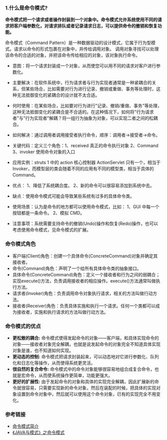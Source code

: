 ### 1.什么是命令模式?
**命令模式把一个请求或者操作封装到一个对象中。命令模式允许系统使用不同的请求把客户端参数化，对请求排队或者记录请求日志，可以提供命令的撤销和恢复功能。**

命令模式（Command Pattern）是一种数据驱动的设计模式，它属于行为型模式。请求以命令的形式包裹在对象中，并传给调用对象。
调用对象寻找可以处理该命令的合适的对象，并把该命令传给相应的对象，该对象执行命令。

* 意图：将一个请求封装成一个对象，从而使您可以用不同的请求对客户进行参数化。

* 主要解决：在软件系统中，行为请求者与行为实现者通常是一种紧耦合的关系，但某些场合，比如需要对行为进行记录、撤销或重做、事务等处理时，这种无法抵御变化的紧耦合的设计就不太合适。

* 何时使用：在某些场合，比如要对行为进行"记录、撤销/重做、事务"等处理，这种无法抵御变化的紧耦合是不合适的。在这种情况下，如何将"行为请求者"与"行为实现者"解耦？将一组行为抽象为对象，可以实现二者之间的松耦合。

* 如何解决：通过调用者调用接受者执行命令，顺序：调用者→接受者→命令。

* 关键代码：定义三个角色：1、received 真正的命令执行对象 2、Command 3、invoker 使用命令对象的入口

* 应用实例：struts 1 中的 action 核心控制器 ActionServlet 只有一个，相当于 Invoker，而模型层的类会随着不同的应用有不同的模型类，相当于具体的 Command。

* 优点： 1、降低了系统耦合度。 2、新的命令可以很容易添加到系统中去。

* 缺点：使用命令模式可能会导致某些系统有过多的具体命令类。

* 使用场景：认为是命令的地方都可以使用命令模式，比如： 1、GUI 中每一个按钮都是一条命令。 2、模拟 CMD。

* 注意事项：系统需要支持命令的撤销(Undo)操作和恢复(Redo)操作，也可以考虑使用命令模式，见命令模式的扩展。

### 命令模式角色
* 客户端(Client)角色：创建一个具体命令(ConcreteCommand)对象并确定其接收者。
* 命令(Command)角色：声明了一个给所有具体命令类的抽象接口。
* 具体命令(ConcreteCommand)角色：定义一个接收者和行为之间的弱耦合；实现execute()方法，负责调用接收者的相应操作。execute()方法通常叫做执行方法。
* 请求者(Invoker)角色：负责调用命令对象执行请求，相关的方法叫做行动方法。
* 接收者(Receiver)角色：负责具体实施和执行一个请求。任何一个类都可以成为接收者，实施和执行请求的方法叫做行动方法。

### 命令模式的优点
* **更松散的耦合:** 命令模式使得发起命令的对象——客户端，和具体实现命令的对象——接收者对象完全解耦，也就是说发起命令的对象完全不知道具体实现对象是谁，也不知道如何实现。
* **更动态的控制:** 命令模式把请求封装起来，可以动态地对它进行参数化、队列化和日志化等操作，从而使得系统更灵活。
* **很自然的复合命令:** 命令模式中的命令对象能够很容易地组合成复合命令，也就是宏命令，从而使系统操作更简单，功能更强大。
* **更好的扩展性:** 由于发起命令的对象和具体的实现完全解耦，因此扩展新的命令就很容易，只需要实现新的命令对象，然后在装配的时候，把具体的实现对象设置到命令对象中，然后就可以使用这个命令对象，已有的实现完全不用变化。                
              

### 参考链接
* [命令模式简介](https://www.runoob.com/design-pattern/command-pattern.html)
* [《JAVA与模式》之命令模式](https://www.cnblogs.com/java-my-life/archive/2012/06/01/2526972.html)